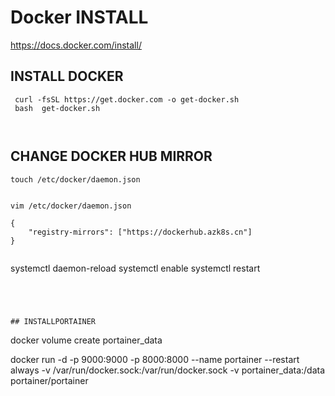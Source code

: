 #  Docker INSTALL

https://docs.docker.com/install/


## INSTALL DOCKER
```
 curl -fsSL https://get.docker.com -o get-docker.sh
 bash  get-docker.sh
 
 
 ```
 
 
 ##  CHANGE DOCKER HUB  MIRROR 
 
 
```
touch /etc/docker/daemon.json


vim /etc/docker/daemon.json

```

```
{
    "registry-mirrors": ["https://dockerhub.azk8s.cn"]
}
```

```

```
 systemctl daemon-reload
 systemctl enable 
 systemctl restart
 
 ```
 
 
 
 
## INSTALLPORTAINER
```
docker volume create portainer_data

docker run -d -p 9000:9000 -p 8000:8000 --name portainer --restart always -v /var/run/docker.sock:/var/run/docker.sock -v portainer_data:/data portainer/portainer

```




